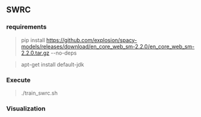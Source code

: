 ## SWRC

### requirements
> pip install https://github.com/explosion/spacy-models/releases/download/en_core_web_sm-2.2.0/en_core_web_sm-2.2.0.tar.gz --no-deps

> apt-get install default-jdk


### Execute
> ./train_swrc.sh

### Visualization
> 